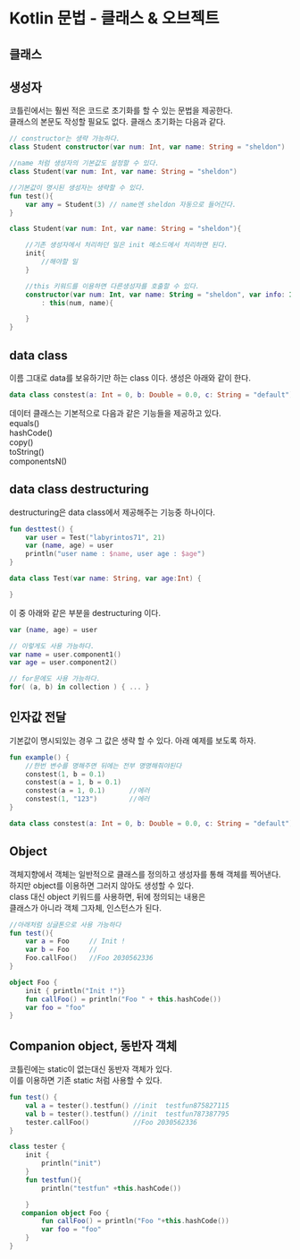 # Kotlin 문법 - 클래스 & 오브젝트

## 클래스

## 생성자
코틀린에서는 훨씬 적은 코드로 초기화를 할 수 있는 문법을 제공한다.  
클래스의 본문도 작성할 필요도 없다. 클래스 초기화는 다음과 같다.
```kotlin
// constructor는 생략 가능하다.
class Student constructor(var num: Int, var name: String = "sheldon")

//name 처럼 생성자의 기본값도 설정할 수 있다.
class Student(var num: Int, var name: String = "sheldon")

//기본값이 명시된 생성자는 생략할 수 있다.
fun test(){
    var amy = Student(3) // name엔 sheldon 자동으로 들어간다.
}

class Student(var num: Int, var name: String = "sheldon"){

    //기존 생성자에서 처리하던 일은 init 메소드에서 처리하면 된다.
    init{
        //해야할 일
    }

    //this 키워드를 이용하면 다른생성자를 호출할 수 있다.
    constructor(var num: Int, var name: String = "sheldon", var info: Int) 
        : this(num, name){

    }
}
```

## data class
이름 그대로 data를 보유하기만 하는 class 이다.
생성은 아래와 같이 한다.
```kotlin
data class constest(a: Int = 0, b: Double = 0.0, c: String = "default")
```
데이터 클래스는 기본적으로 다음과 같은 기능들을 제공하고 있다.  
equals()  
hashCode()  
copy()  
toString()  
componentsN()   

## data class destructuring
destructuring은 data class에서 제공해주는 기능중 하나이다.  
```kotlin
fun desttest() {
    var user = Test("labyrintos71", 21)
    var (name, age) = user
    println("user name : $name, user age : $age")
}

data class Test(var name: String, var age:Int) {

}
```
이 중 아래와 같은 부분을 destructuring 이다.
```kotlin
var (name, age) = user

// 이렇게도 사용 가능하다.
var name = user.component1()
var age = user.component2()

// for문에도 사용 가능하다.
for( (a, b) in collection ) { ... }
```

## 인자값 전달
기본값이 명시되있는 경우 그 값은 생략 할 수 있다. 아래 예제를 보도록 하자. 
```kotlin
fun example() {
    //한번 변수를 명해주면 뒤에는 전부 명명해줘야된다
    constest(1, b = 0.1)
    constest(a = 1, b = 0.1)
    constest(a = 1, 0.1)      //에러
    constest(1, "123")        //에러
}

data class constest(a: Int = 0, b: Double = 0.0, c: String = "default")
```


## Object
객체지향에서 객체는 일반적으로 클래스를 정의하고 생성자를 통해 객체를 찍어낸다.  
하지만 object를 이용하면 그러지 않아도 생성할 수 있다.  
class 대신 object 키워드를 사용하면, 뒤에 정의되는 내용은  
클래스가 아니라 객체 그자체, 인스턴스가 된다.

```kotlin
//아래처럼 싱글톤으로 사용 가능하다
fun test(){
    var a = Foo     // Init !
    var b = Foo     //
    Foo.callFoo()   //Foo 2030562336
}

object Foo {
    init { println("Init !")}
    fun callFoo() = println("Foo " + this.hashCode())
    var foo = "foo"
}
```

## Companion object, 동반자 객체
코틀린에는 static이 없는대신 동반자 객체가 있다.  
이를 이용하면 기존 static 처럼 사용할 수 있다. 
```kotlin
fun test() {
    val a = tester().testfun() //init  testfun875827115
    val b = tester().testfun() //init  testfun787387795
    tester.callFoo()           //Foo 2030562336
}

class tester {
    init {
        println("init")
    }
    fun testfun(){
        println("testfun" +this.hashCode())

    }
   companion object Foo {
        fun callFoo() = println("Foo "+this.hashCode())
        var foo = "foo"
    }
}
```
